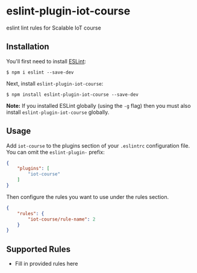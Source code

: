 # eslint-plugin-iot-course

eslint lint rules for Scalable IoT course

## Installation

You'll first need to install [ESLint](http://eslint.org):

```
$ npm i eslint --save-dev
```

Next, install `eslint-plugin-iot-course`:

```
$ npm install eslint-plugin-iot-course --save-dev
```

**Note:** If you installed ESLint globally (using the `-g` flag) then you must also install `eslint-plugin-iot-course` globally.

## Usage

Add `iot-course` to the plugins section of your `.eslintrc` configuration file. You can omit the `eslint-plugin-` prefix:

```json
{
    "plugins": [
        "iot-course"
    ]
}
```


Then configure the rules you want to use under the rules section.

```json
{
    "rules": {
        "iot-course/rule-name": 2
    }
}
```

## Supported Rules

* Fill in provided rules here





